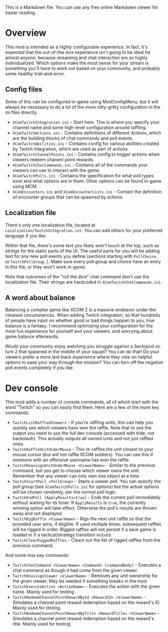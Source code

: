

This is a Markdown file. You can use any free online Markdown viewer for easier reading.


# Overview

This mod is intended as a highly configurable experience. In fact, it's expected that the out-of-the-box experience isn't going to be ideal for almost anyone, because streaming and chat interaction are so highly individualized. Which options make the most sense for your stream is something you'll have to work out based on your community, and probably some healthy trial-and-error.

## Config files

Some of this can be configured in-game using ModConfigMenu, but it will always be necessary to do a lot of the more nitty-gritty configuration in the ini files directly.

* `XComTwitchIntegration.ini` - Start here. This is where you specify your channel name and some high-level configuration around raffling.
* `XComTwitchActions.ini` - Contains definitions of different Actions, which are the building blocks of chat commands and poll events.
* `XComTwitchAbilities.ini` - Contains config for various abilities created by Twitch Integration, which are used as part of actions.
* `XComTwitchChannelPoints.ini` - Contains config to trigger actions when viewers redeem chanenl point rewards.
* `XComTwitchChatCommands.ini` - Contains all of the commands your viewers can use to interact with the game.
* `XComTwitchPolls.ini` - Contains the specification for what poll types exist and what options are in them. Other options can be found in-game using MCM.
* `XComEncounters.ini` and `XComEncounterLists.ini` - Contain the definition of encounter groups that can be spawned by actions.

## Localization file

There's only one localization file, located at `Localization/TwitchIntegration.int`. You can add others for your preferred language if you like.

Within that file, there's some text you likely won't touch at the top, such as strings for the static parts of the UI. The useful parts for you will be adding text for any new poll events you define (sections starting with `PollChoice_` or `TwitchPollGroup_`). Make sure every poll group and choice have an entry in this file, or they won't work in-game.

Note that outcomes of the "roll the dice" chat command don't use the localization file. Their strings are hardcoded in `XComTwitchChatCommands.ini`.

## A word about balance

Balancing a complex game like XCOM 2 is a massive endeavor under the cleanest circumstances. When adding Twitch integration, so that hundreds of people have input on whether good or bad things happen to you, true balance is a fantasy. I recommend optimizing your configuration for the most fun experience for yourself and your viewers, and worrying about game balance afterwards.

Would your community enjoy watching you struggle against a Sectopod on turn 2 that spawned in the middle of your squad? You can do that! Do your viewers prefer a more laid-back experience where they vote on helpful options to ease your way through the mission? You can turn off the negative poll events completely if you like.

# Dev console

This mod adds a number of console commands, all of which start with the word "Twitch" so you can easily find them. Here are a few of the more key commands:

* `TwitchListRaffledViewers` - If you're raffling units, this can help you quickly see which viewers have won the raffle. Note that to see the output you need to use the full dev console (accessed with tilde, not backslash). This actually outputs all owned units and not just raffled ones.
* `TwitchRaffleUnitUnderMouse` - This re-raffles the unit closest to your mouse cursor (but will not raffle XCOM soldiers). You can use this if someone with an offensive username has won the raffle.
* `TwitchReassignUnitUnderMouse <ViewerName>` - Similar to the previous command, but you get to choose which viewer owns the unit. Remember that any viewer can only own one object at a time.
* `TwitchStartPoll <PollGroup>` - Starts a viewer poll. You can specify the poll group (see `XComTwitchPolls.ini` for options) but the actual options will be chosen randomly, per the normal poll logic.
* `TwitchEndPoll [ApplyResults=true]` - Ends the current poll immediately without waiting for its timer. If `ApplyResults` is `true`, the currently winning option will take effect. Otherwise the poll's results are thrown away and not displayed.
* `TwitchRigRaffle <ViewerName>` - Rigs the next unit raffle so that the provided user wins, if eligible. If used multiple times, subsequent raffles will be rigged in order. Rigged raffles will not persist if a save game is loaded or if a tactical/strategy transition occurs.
* `TwitchClearRiggedRaffles` - Clears out the list of rigged raffles from the previous command.

And some less key commands:

* `TwitchChatCommand <ViewerName> <Command> [commandBody]` - Executes a chat command as though it had come from the given viewer.
* `TwitchUnassignViewer <ViewerName>` - Removes any unit ownership for the given viewer. May be needed if something breaks in the mod.
* `TwitchExecuteAction <ActionName>` - Executes the action with the given name. Mainly used for testing.
* `TwitchRedeemChannelPointRewardById <RewardId> <ViewerName>` - Simulates a channel point reward redemption based on the reward's ID. Mainly used for testing.
* `TwitchRedeemChannelPointRewardByTitle <RewardTitle> <ViewerName>` - Simulates a channel point reward redemption based on the reward's title. Mainly used for testing.